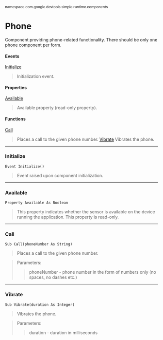 <sub>namespace com.google.devtools.simple.runtime.components</sub>
# Phone #

Component providing phone-related functionality. There should be only one phone component per form.

#### Events ####
[Initialize](ReferenceComponentPhone#Initialize.md)
> Initialization event.

#### Properties ####
[Available](ReferenceComponentPhone#Available.md)
> Available property (read-only property).

#### Functions ####
[Call](ReferenceComponentPhone#Call.md)
> Places a call to the given phone number.
[Vibrate](ReferenceComponentPhone#Vibrate.md)
> Vibrates the phone.


---

### Initialize ###

```
Event Initialize()
```

> Event raised upon component initialization.

---

### Available ###

```
Property Available As Boolean
```

> This property indicates whether the sensor is available on the device running the application.
> This property is read-only.


---

### Call ###

```
Sub Call(phoneNumber As String)
```

> Places a call to the given phone number.

> Parameters:
> > phoneNumber - phone number in the form of numbers only (no spaces, no dashes etc.)

---

### Vibrate ###

```
Sub Vibrate(duration As Integer)
```


> Vibrates the phone.

> Parameters:
> > duration - duration in milliseconds
